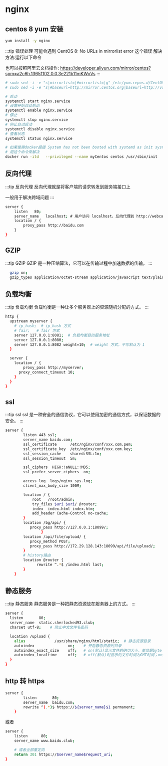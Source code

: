 # nginx

## centos 8 yum 安装

```bash
yum install -y nginx
```

:::tip 错误处理
可能会遇到 CentOS 8: No URLs in mirrorlist error 这个错误
解决方法:运行以下命令

也可以按照阿里云文档操作:
https://developer.aliyun.com/mirror/centos?spm=a2c6h.13651102.0.0.3e221b11mKWxVs
:::

```bash
# sudo sed -i -e "s|mirrorlist=|#mirrorlist=|g" /etc/yum.repos.d/CentOS-*
# sudo sed -i -e "s|#baseurl=http://mirror.centos.org|baseurl=http://vault.centos.org|g" /etc/yum.repos.d/CentOS-*
```

```bash
# 启动
systemctl start nginx.service
# 设置开始自动启动
systemctl enable nginx.service
# 停止
systemctl stop nginx.service
# 停止自动启动
systemctl disable nginx.service
# 查看状态
systemctl status nginx.service

# 如果使用docker报错 System has not been booted with systemd as init system (PID 1). Can't operate.
# 用这个命令来解决
docker run -itd   --privileged --name myCentos centos /usr/sbin/init
```

## 反向代理

:::tip 反向代理
反向代理就是将客户端的请求转发到服务端接口上

一般用于解决跨域问题
:::

```bash
server {
    listen   80;
    server_name   localhost; # 用户访问 localhost，反向代理到 http://webcanteen.com
    location / {
        proxy_pass http://baidu.com
    }
}
```

## GZIP

:::tip GZIP
GZIP 是一种压缩算法，它可以在传输过程中加速数据的传输。
:::

```bash
  gzip on;
  gzip_types application/octet-stream application/javascript text/plain text/css application/json application/x-javascript text/xml application/xml application/xml+rss text/javascript;
```

## 负载均衡

:::tip 负载均衡
负载均衡是一种让多个服务器上的资源随机分配的方式。
:::

```bash
http {
  upstream myserver {
  	# ip_hash;  # ip_hash 方式
    # fair;   # fair 方式
    server 127.0.0.1:8081;  # 负载均衡目的服务地址
    server 127.0.0.1:8080;
    server 127.0.0.1:8082 weight=10;  # weight 方式，不写默认为 1
  }

  server {
    location / {
    	proxy_pass http://myserver;
      proxy_connect_timeout 10;
    }
  }
}
```

## ssl

:::tip ssl
ssl 是一种安全的通信协议，它可以使用加密的通信方式，以保证数据的安全。
:::

```bash
server {
        listen 443 ssl;
        server_name baidu.com;
        ssl_certificate      /etc/nginx/conf/xxx.com.pem;
        ssl_certificate_key  /etc/nginx/conf/xxx.com.key;
        ssl_session_cache    shared:SSL:1m;
        ssl_session_timeout  5m;

        ssl_ciphers  HIGH:!aNULL:!MD5;
        ssl_prefer_server_ciphers  on;

        access_log  logs/nginx_sys.log;
        client_max_body_size 100M;

        location / {
            root   /root/admin;
            try_files $uri $uri/ @router;
            index  index.html index.htm;
            add_header Cache-Control no-cache;
        }
        location /bg/api/ {
           proxy_pass http://127.0.0.1:18099/;
                }
        location /api/file/upload/ {
           proxy_method POST;
           proxy_pass http://172.29.128.143:18099/api/file/upload/;
        }
        # history路由
        location @router {
              rewrite ^.*$ /index.html last;
        }
    }
```

## 静态服务

:::tip 静态服务
静态服务是一种把静态资源放在服务器上的方式。
:::

```bash
server {
  listen       80;
  server_name  static.sherlocked93.club;
  charset utf-8;    # 防止中文文件名乱码

  location /upload {
    alias	          /usr/share/nginx/html/static;  # 静态资源目录
    autoindex               on;    # 开启静态资源列目录
    autoindex_exact_size    off;   # on(默认)显示文件的确切大小，单位是byte；off显示文件大概大小，单位KB、MB、GB
    autoindex_localtime     off;   # off(默认)时显示的文件时间为GMT时间；on显示的文件时间为服务器时间
  }
}
```

## http 转 https

```bash
server {
        listen       80;
        server_name  baidu.com;
        rewrite ^(.*)$ https://${server_name}$1 permanent;
    }
```
或者
```bash
server {
    listen      80;
    server_name www.baidu.club;

    # 或者全部重定向
    return 301 https://$server_name$request_uri;
}
```